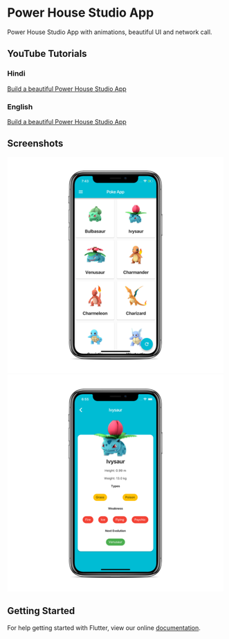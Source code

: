 # Power House Studio App

Power House Studio App with animations, beautiful UI and network call.

## YouTube Tutorials
### Hindi
[Build a beautiful Power House Studio App](https://youtu.be/0K3Zq3XqdAo)
### English
[Build a beautiful Power House Studio App](https://youtu.be/yeXJqZCiwTQ)

## Screenshots

<img src="ss2.png" height="500em" /><img src="ss.png" height="500em" />


## Getting Started

For help getting started with Flutter, view our online
[documentation](https://flutter.io/).
